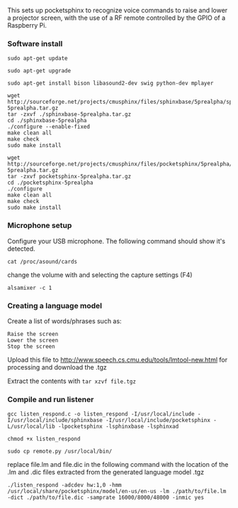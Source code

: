This sets up pocketsphinx to recognize voice commands to raise and lower a projector screen, with the use of a RF remote controlled by the GPIO of a Raspberry Pi.

### Software install

`sudo apt-get update`

`sudo apt-get upgrade`

`sudo apt-get install bison libasound2-dev swig python-dev mplayer`

```
wget http://sourceforge.net/projects/cmusphinx/files/sphinxbase/5prealpha/sphinxbase-5prealpha.tar.gz
tar -zxvf ./sphinxbase-5prealpha.tar.gz
cd ./sphinxbase-5prealpha
./configure --enable-fixed
make clean all
make check
sudo make install
```

```
wget http://sourceforge.net/projects/cmusphinx/files/pocketsphinx/5prealpha/pocketsphinx-5prealpha.tar.gz
tar -zxvf pocketsphinx-5prealpha.tar.gz
cd ./pocketsphinx-5prealpha
./configure
make clean all
make check
sudo make install
```

### Microphone setup

Configure your USB microphone. The following command should show it's detected.

`cat /proc/asound/cards`

change the volume with and selecting the capture settings (F4)

`alsamixer -c 1`

### Creating a language model

Create a list of words/phrases such as:

```
Raise the screen
Lower the screen
Stop the screen
```

Upload this file to http://www.speech.cs.cmu.edu/tools/lmtool-new.html for processing and download the .tgz

Extract the contents with `tar xzvf file.tgz`

### Compile and run listener

`gcc listen_respond.c -o listen_respond -I/usr/local/include -I/usr/local/include/sphinxbase -I/usr/local/include/pocketsphinx -L/usr/local/lib -lpocketsphinx -lsphinxbase -lsphinxad`

`chmod +x listen_respond`

`sudo cp remote.py /usr/local/bin/`

replace file.lm and file.dic in the following command with the location of the .lm and .dic files extracted from the generated language model .tgz

`./listen_respond -adcdev hw:1,0 -hmm /usr/local/share/pocketsphinx/model/en-us/en-us -lm ./path/to/file.lm -dict ./path/to/file.dic -samprate 16000/8000/48000 -inmic yes`
